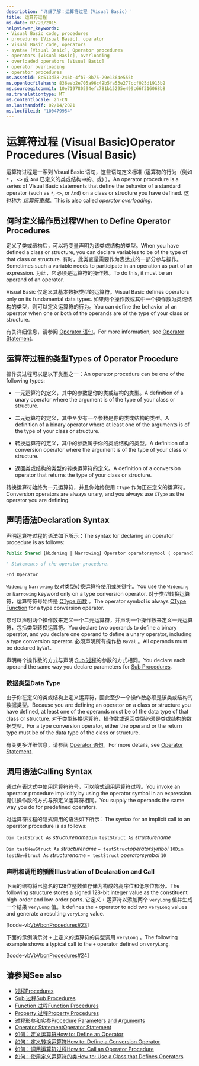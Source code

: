 ```yaml
---
description: '详细了解：运算符过程 (Visual Basic) '
title: 运算符过程
ms.date: 07/20/2015
helpviewer_keywords:
- Visual Basic code, procedures
- procedures [Visual Basic], operator
- Visual Basic code, operators
- syntax [Visual Basic], Operator procedures
- operators [Visual Basic], overloading
- overloaded operators [Visual Basic]
- operator overloading
- operator procedures
ms.assetid: 8c513d38-246b-4fb7-8b75-29e1364e555b
ms.openlocfilehash: 836eeb2e705a96c49b5fa53e277ccf025d1915b2
ms.sourcegitcommit: 10e719780594efc781b15295e499c66f316068b8
ms.translationtype: MT
ms.contentlocale: zh-CN
ms.lasthandoff: 02/14/2021
ms.locfileid: "100479954"
---
```

# <a name="operator-procedures-visual-basic"></a><span data-ttu-id="1d286-103">运算符过程 (Visual Basic)</span><span class="sxs-lookup"><span data-stu-id="1d286-103">Operator Procedures (Visual Basic)</span></span>

<span data-ttu-id="1d286-104">运算符过程是一系列 Visual Basic 语句，这些语句定义标准 (运算符的行为（例如 `*` ， `<>` 或 `And` 已定义的类或结构中的、或) ）。</span><span class="sxs-lookup"><span data-stu-id="1d286-104">An operator procedure is a series of Visual Basic statements that define the behavior of a standard operator (such as `*`, `<>`, or `And`) on a class or structure you have defined.</span></span> <span data-ttu-id="1d286-105">这也称为 *运算符重载*。</span><span class="sxs-lookup"><span data-stu-id="1d286-105">This is also called *operator overloading*.</span></span>

## <a name="when-to-define-operator-procedures"></a><span data-ttu-id="1d286-106">何时定义操作员过程</span><span class="sxs-lookup"><span data-stu-id="1d286-106">When to Define Operator Procedures</span></span>

<span data-ttu-id="1d286-107">定义了类或结构后，可以将变量声明为该类或结构的类型。</span><span class="sxs-lookup"><span data-stu-id="1d286-107">When you have defined a class or structure, you can declare variables to be of the type of that class or structure.</span></span> <span data-ttu-id="1d286-108">有时，此类变量需要作为表达式的一部分参与操作。</span><span class="sxs-lookup"><span data-stu-id="1d286-108">Sometimes such a variable needs to participate in an operation as part of an expression.</span></span> <span data-ttu-id="1d286-109">为此，它必须是运算符的操作数。</span><span class="sxs-lookup"><span data-stu-id="1d286-109">To do this, it must be an operand of an operator.</span></span>

<span data-ttu-id="1d286-110">Visual Basic 仅定义其基本数据类型的运算符。</span><span class="sxs-lookup"><span data-stu-id="1d286-110">Visual Basic defines operators only on its fundamental data types.</span></span> <span data-ttu-id="1d286-111">如果两个操作数或其中一个操作数为类或结构的类型，则可以定义运算符的行为。</span><span class="sxs-lookup"><span data-stu-id="1d286-111">You can define the behavior of an operator when one or both of the operands are of the type of your class or structure.</span></span>

<span data-ttu-id="1d286-112">有关详细信息，请参阅 [Operator 语句](../../../language-reference/statements/operator-statement.md)。</span><span class="sxs-lookup"><span data-stu-id="1d286-112">For more information, see [Operator Statement](../../../language-reference/statements/operator-statement.md).</span></span>

## <a name="types-of-operator-procedure"></a><span data-ttu-id="1d286-113">运算符过程的类型</span><span class="sxs-lookup"><span data-stu-id="1d286-113">Types of Operator Procedure</span></span>

<span data-ttu-id="1d286-114">操作员过程可以是以下类型之一：</span><span class="sxs-lookup"><span data-stu-id="1d286-114">An operator procedure can be one of the following types:</span></span>

- <span data-ttu-id="1d286-115">一元运算符的定义，其中的参数是你的类或结构的类型。</span><span class="sxs-lookup"><span data-stu-id="1d286-115">A definition of a unary operator where the argument is of the type of your class or structure.</span></span>

- <span data-ttu-id="1d286-116">二元运算符的定义，其中至少有一个参数是你的类或结构的类型。</span><span class="sxs-lookup"><span data-stu-id="1d286-116">A definition of a binary operator where at least one of the arguments is of the type of your class or structure.</span></span>

- <span data-ttu-id="1d286-117">转换运算符的定义，其中的参数属于你的类或结构的类型。</span><span class="sxs-lookup"><span data-stu-id="1d286-117">A definition of a conversion operator where the argument is of the type of your class or structure.</span></span>

- <span data-ttu-id="1d286-118">返回类或结构的类型的转换运算符的定义。</span><span class="sxs-lookup"><span data-stu-id="1d286-118">A definition of a conversion operator that returns the type of your class or structure.</span></span>

 <span data-ttu-id="1d286-119">转换运算符始终为一元运算符，并且你始终使用 `CType` 作为正在定义的运算符。</span><span class="sxs-lookup"><span data-stu-id="1d286-119">Conversion operators are always unary, and you always use `CType` as the operator you are defining.</span></span>

## <a name="declaration-syntax"></a><span data-ttu-id="1d286-120">声明语法</span><span class="sxs-lookup"><span data-stu-id="1d286-120">Declaration Syntax</span></span>

<span data-ttu-id="1d286-121">声明运算符过程的语法如下所示：</span><span class="sxs-lookup"><span data-stu-id="1d286-121">The syntax for declaring an operator procedure is as follows:</span></span>

```vb
Public Shared [Widening | Narrowing] Operator operatorsymbol ( operand1 [,  operand2 ]) As datatype

' Statements of the operator procedure.

End Operator
```

<span data-ttu-id="1d286-122">`Widening` `Narrowing` 仅对类型转换运算符使用或关键字。</span><span class="sxs-lookup"><span data-stu-id="1d286-122">You use the `Widening` or `Narrowing` keyword only on a type conversion operator.</span></span> <span data-ttu-id="1d286-123">对于类型转换运算符，运算符符号始终是 [CType 函数](../../../language-reference/functions/ctype-function.md) 。</span><span class="sxs-lookup"><span data-stu-id="1d286-123">The operator symbol is always [CType Function](../../../language-reference/functions/ctype-function.md) for a type conversion operator.</span></span>

<span data-ttu-id="1d286-124">您可以声明两个操作数来定义一个二元运算符，并声明一个操作数来定义一元运算符，包括类型转换运算符。</span><span class="sxs-lookup"><span data-stu-id="1d286-124">You declare two operands to define a binary operator, and you declare one operand to define a unary operator, including a type conversion operator.</span></span> <span data-ttu-id="1d286-125">必须声明所有操作数 `ByVal` 。</span><span class="sxs-lookup"><span data-stu-id="1d286-125">All operands must be declared `ByVal`.</span></span>

<span data-ttu-id="1d286-126">声明每个操作数的方式与声明 [Sub 过程](./sub-procedures.md)的参数的方式相同。</span><span class="sxs-lookup"><span data-stu-id="1d286-126">You declare each operand the same way you declare parameters for [Sub Procedures](./sub-procedures.md).</span></span>

### <a name="data-type"></a><span data-ttu-id="1d286-127">数据类型</span><span class="sxs-lookup"><span data-stu-id="1d286-127">Data Type</span></span>

<span data-ttu-id="1d286-128">由于你在定义的类或结构上定义运算符，因此至少一个操作数必须是该类或结构的数据类型。</span><span class="sxs-lookup"><span data-stu-id="1d286-128">Because you are defining an operator on a class or structure you have defined, at least one of the operands must be of the data type of that class or structure.</span></span> <span data-ttu-id="1d286-129">对于类型转换运算符，操作数或返回类型必须是类或结构的数据类型。</span><span class="sxs-lookup"><span data-stu-id="1d286-129">For a type conversion operator, either the operand or the return type must be of the data type of the class or structure.</span></span>

<span data-ttu-id="1d286-130">有关更多详细信息，请参阅 [Operator 语句](../../../language-reference/statements/operator-statement.md)。</span><span class="sxs-lookup"><span data-stu-id="1d286-130">For more details, see [Operator Statement](../../../language-reference/statements/operator-statement.md).</span></span>

## <a name="calling-syntax"></a><span data-ttu-id="1d286-131">调用语法</span><span class="sxs-lookup"><span data-stu-id="1d286-131">Calling Syntax</span></span>

<span data-ttu-id="1d286-132">通过在表达式中使用运算符符号，可以隐式调用运算符过程。</span><span class="sxs-lookup"><span data-stu-id="1d286-132">You invoke an operator procedure implicitly by using the operator symbol in an expression.</span></span> <span data-ttu-id="1d286-133">提供操作数的方式与预定义运算符相同。</span><span class="sxs-lookup"><span data-stu-id="1d286-133">You supply the operands the same way you do for predefined operators.</span></span>

<span data-ttu-id="1d286-134">对运算符过程的隐式调用的语法如下所示：</span><span class="sxs-lookup"><span data-stu-id="1d286-134">The syntax for an implicit call to an operator procedure is as follows:</span></span>

<span data-ttu-id="1d286-135">`Dim testStruct As`  *structurename*</span><span class="sxs-lookup"><span data-stu-id="1d286-135">`Dim testStruct As`  *structurename*</span></span>

<span data-ttu-id="1d286-136">`Dim testNewStruct As`  *structurename* `= testStruct`*operatorsymbol*      `10`</span><span class="sxs-lookup"><span data-stu-id="1d286-136">`Dim testNewStruct As`  *structurename*  `= testStruct`  *operatorsymbol*  `10`</span></span>

### <a name="illustration-of-declaration-and-call"></a><span data-ttu-id="1d286-137">声明和调用的插图</span><span class="sxs-lookup"><span data-stu-id="1d286-137">Illustration of Declaration and Call</span></span>

<span data-ttu-id="1d286-138">下面的结构将已签名的128位整数值存储为构成的高序位和低序位部分。</span><span class="sxs-lookup"><span data-stu-id="1d286-138">The following structure stores a signed 128-bit integer value as the constituent high-order and low-order parts.</span></span> <span data-ttu-id="1d286-139">它定义 `+` 运算符以添加两个 `veryLong` 值并生成一个结果 `veryLong` 值。</span><span class="sxs-lookup"><span data-stu-id="1d286-139">It defines the `+` operator to add two `veryLong` values and generate a resulting `veryLong` value.</span></span>

[!code-vb[VbVbcnProcedures#23](~/samples/snippets/visualbasic/VS_Snippets_VBCSharp/VbVbcnProcedures/VB/Class1.vb#23)]

<span data-ttu-id="1d286-140">下面的示例演示对 `+` 上定义的运算符的典型调用 `veryLong` 。</span><span class="sxs-lookup"><span data-stu-id="1d286-140">The following example shows a typical call to the `+` operator defined on `veryLong`.</span></span>

[!code-vb[VbVbcnProcedures#24](~/samples/snippets/visualbasic/VS_Snippets_VBCSharp/VbVbcnProcedures/VB/Class1.vb#24)]

## <a name="see-also"></a><span data-ttu-id="1d286-141">请参阅</span><span class="sxs-lookup"><span data-stu-id="1d286-141">See also</span></span>

- [<span data-ttu-id="1d286-142">过程</span><span class="sxs-lookup"><span data-stu-id="1d286-142">Procedures</span></span>](./index.md)
- [<span data-ttu-id="1d286-143">Sub 过程</span><span class="sxs-lookup"><span data-stu-id="1d286-143">Sub Procedures</span></span>](./sub-procedures.md)
- [<span data-ttu-id="1d286-144">Function 过程</span><span class="sxs-lookup"><span data-stu-id="1d286-144">Function Procedures</span></span>](./function-procedures.md)
- [<span data-ttu-id="1d286-145">Property 过程</span><span class="sxs-lookup"><span data-stu-id="1d286-145">Property Procedures</span></span>](./property-procedures.md)
- [<span data-ttu-id="1d286-146">过程形参和实参</span><span class="sxs-lookup"><span data-stu-id="1d286-146">Procedure Parameters and Arguments</span></span>](./procedure-parameters-and-arguments.md)
- [<span data-ttu-id="1d286-147">Operator Statement</span><span class="sxs-lookup"><span data-stu-id="1d286-147">Operator Statement</span></span>](../../../language-reference/statements/operator-statement.md)
- [<span data-ttu-id="1d286-148">如何：定义运算符</span><span class="sxs-lookup"><span data-stu-id="1d286-148">How to: Define an Operator</span></span>](./how-to-define-an-operator.md)
- [<span data-ttu-id="1d286-149">如何：定义转换运算符</span><span class="sxs-lookup"><span data-stu-id="1d286-149">How to: Define a Conversion Operator</span></span>](./how-to-define-a-conversion-operator.md)
- [<span data-ttu-id="1d286-150">如何：调用运算符过程</span><span class="sxs-lookup"><span data-stu-id="1d286-150">How to: Call an Operator Procedure</span></span>](./how-to-call-an-operator-procedure.md)
- [<span data-ttu-id="1d286-151">如何：使用定义运算符的类</span><span class="sxs-lookup"><span data-stu-id="1d286-151">How to: Use a Class that Defines Operators</span></span>](./how-to-use-a-class-that-defines-operators.md)
